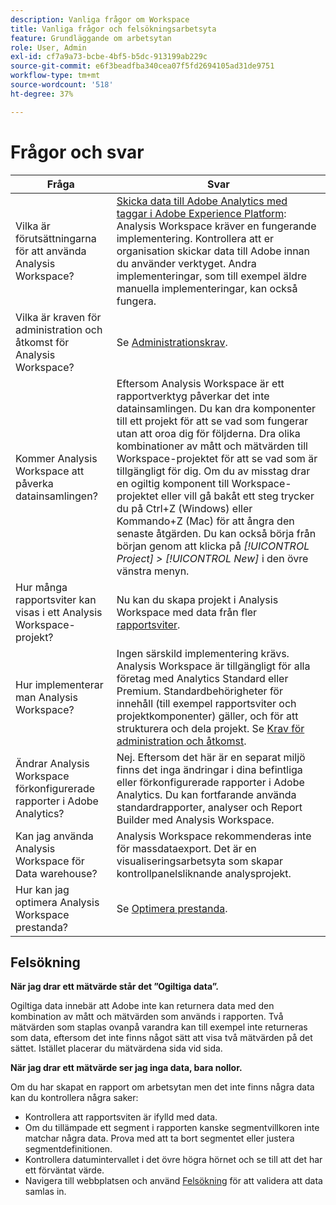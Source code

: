 ```yaml
---
description: Vanliga frågor om Workspace
title: Vanliga frågor och felsökningsarbetsyta
feature: Grundläggande om arbetsytan
role: User, Admin
exl-id: cf7a9a73-bcbe-4bf5-b5dc-913199ab229c
source-git-commit: e6f3beadfba340cea07f5fd2694105ad31de9751
workflow-type: tm+mt
source-wordcount: '518'
ht-degree: 37%

---
```


# Frågor och svar

| Fråga | Svar |
|--- |--- |
| Vilka är förutsättningarna för att använda Analysis Workspace? | [Skicka data till Adobe Analytics med taggar i Adobe Experience Platform](/help/implement/launch/validate-publish-prod.md): Analysis Workspace kräver en fungerande implementering. Kontrollera att er organisation skickar data till Adobe innan du använder verktyget. Andra implementeringar, som till exempel äldre manuella implementeringar, kan också fungera. |
| Vilka är kraven för administration och åtkomst för Analysis Workspace? | Se [Administrationskrav](/help/analyze/analysis-workspace/workspace-faq/frequently-asked-questions-analysis-workspace.md). |
| Kommer Analysis Workspace att påverka datainsamlingen? | Eftersom Analysis Workspace är ett rapportverktyg påverkar det inte datainsamlingen. Du kan dra komponenter till ett projekt för att se vad som fungerar utan att oroa dig för följderna. Dra olika kombinationer av mått och mätvärden till Workspace-projektet för att se vad som är tillgängligt för dig. Om du av misstag drar en ogiltig komponent till Workspace-projektet eller vill gå bakåt ett steg trycker du på Ctrl+Z (Windows) eller Kommando+Z (Mac) för att ångra den senaste åtgärden. Du kan också börja från början genom att klicka på *[!UICONTROL Project] > [!UICONTROL New]* i den övre vänstra menyn. |
| Hur många rapportsviter kan visas i ett Analysis Workspace-projekt? | Nu kan du skapa projekt i Analysis Workspace med data från fler [rapportsviter](https://experienceleague.adobe.com/docs/analytics/analyze/analysis-workspace/build-workspace-project/multiple-report-suites.html). |
| Hur implementerar man Analysis Workspace? | Ingen särskild implementering krävs. Analysis Workspace är tillgängligt för alla företag med Analytics Standard eller Premium. Standardbehörigheter för innehåll (till exempel rapportsviter och projektkomponenter) gäller, och för att strukturera och dela projekt. Se [Krav för administration och åtkomst](/help/analyze/analysis-workspace/workspace-faq/frequently-asked-questions-analysis-workspace.md). |
| Ändrar Analysis Workspace förkonfigurerade rapporter i Adobe Analytics? | Nej. Eftersom det här är en separat miljö finns det inga ändringar i dina befintliga eller förkonfigurerade rapporter i Adobe Analytics. Du kan fortfarande använda standardrapporter, analyser och Report Builder med Analysis Workspace. |
| Kan jag använda Analysis Workspace för Data warehouse? | Analysis Workspace rekommenderas inte för massdataexport. Det är en visualiseringsarbetsyta som skapar kontrollpanelsliknande analysprojekt. |
| Hur kan jag optimera Analysis Workspace prestanda? | Se [Optimera prestanda](/help/analyze/analysis-workspace/workspace-faq/optimizing-performance.md). |

## Felsökning

**När jag drar ett mätvärde står det ”Ogiltiga data”.**

Ogiltiga data innebär att Adobe inte kan returnera data med den kombination av mått och mätvärden som används i rapporten. Två mätvärden som staplas ovanpå varandra kan till exempel inte returneras som data, eftersom det inte finns något sätt att visa två mätvärden på det sättet. Istället placerar du mätvärdena sida vid sida.

**När jag drar ett mätvärde ser jag inga data, bara nollor.**

Om du har skapat en rapport om arbetsytan men det inte finns några data kan du kontrollera några saker:

* Kontrollera att rapportsviten är ifylld med data.
* Om du tillämpade ett segment i rapporten kanske segmentvillkoren inte matchar några data. Prova med att ta bort segmentet eller justera segmentdefinitionen.
* Kontrollera datumintervallet i det övre högra hörnet och se till att det har ett förväntat värde.
* Navigera till webbplatsen och använd [Felsökning](https://experienceleague.adobe.com/docs/debugger/using/experience-cloud-debugger.html) för att validera att data samlas in.
